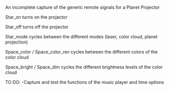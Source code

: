 An incomplete capture of the generic remote signals for a Planet Projector

Star_on turns on the projector

Star_off turns off the projector

Star_mode cycles between the different modes (laser, color cloud, planet projection)

Space_color / Space_color_rev cycles between the different colors of the color cloud

Space_bright / Space_dim cycles the different brightness levels of the color cloud


TO DO:
-Capture and test the functions of the music player and time options
